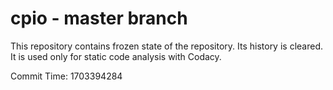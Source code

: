 # cpio - master branch

This repository contains frozen state of the repository.
Its history is cleared. It is used only for static code
analysis with Codacy.

Commit Time: 1703394284
